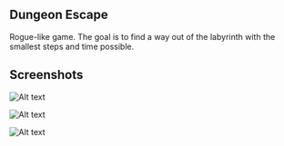 ## Dungeon Escape
Rogue-like game. The goal is to find a way out of the labyrinth with the smallest steps and time possible. 

## Screenshots
![Alt text](../images/StartGame.png?raw=true)

![Alt text](../images/MidGame.png?raw=true)

![Alt text](../images/EndGame.png?raw=true)
